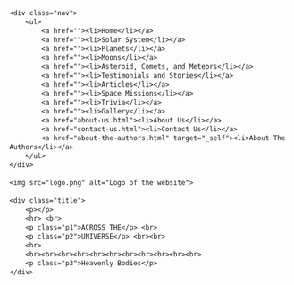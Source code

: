 <!DOCTYPE html>
<html>
<head>
	<meta charset="utf-8">
	<link rel="preconnect" href="https://fonts.gstatic.com">
	<link href="https://fonts.googleapis.com/css2?family=Kalam&family=Lato:ital@1&display=swap" rel="stylesheet">
	<link rel="preconnect" href="https://fonts.gstatic.com">
	<link href="https://fonts.googleapis.com/css2?family=Raleway:wght@300&display=swap" rel="stylesheet">
	<link rel="preconnect" href="https://fonts.gstatic.com">
	<link href="https://fonts.googleapis.com/css2?family=Antonio:wght@100&display=swap" rel="stylesheet">
	<title>Beyond</title>
</head>
<body>
	<link rel="stylesheet" type="text/css" href="homepage.css">
	
	<div class="nav">
		<ul>
			<a href=""><li>Home</li></a>
			<a href=""><li>Solar System</li></a>
			<a href=""><li>Planets</li></a>
			<a href=""><li>Moons</li></a>
			<a href=""><li>Asteroid, Comets, and Meteors</li></a>
			<a href=""><li>Testimonials and Stories</li></a>
			<a href=""><li>Articles</li></a>
			<a href=""><li>Space Missions</li></a>
			<a href=""><li>Trivia</li></a>
			<a href=""><li>Gallery</li></a>
			<a href="about-us.html"><li>About Us</li></a>
			<a href="contact-us.html"><li>Contact Us</li></a>
			<a href="about-the-authors.html" target="_self"><li>About The Authors</li></a>
		</ul>
	</div>
	
	<img src="logo.png" alt="Logo of the website">
	
	<div class="title">
		<p></p>
		<hr> <br>
		<p class="p1">ACROSS THE</p> <br>
		<p class="p2">UNIVERSE</p> <br><br>
		<hr>
		<br><br><br><br><br><br><br><br><br><br><br>
		<p class="p3">Heavenly Bodies</p>
	</div>

</body>
</html>
